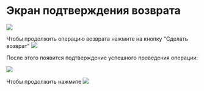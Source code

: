 # Экран подтверждения возврата
![](https://github.com/smpb05/DSS-Retail/blob/project-screenshots/%D1%8D%D0%BA%D1%80%D0%B0%D0%BD%20%D0%BF%D0%BE%D0%B4%D1%82%D0%B2%D0%B5%D1%80%D0%B6%D0%B4%D0%B5%D0%BD%D0%B8%D1%8F%20%D0%B2%D0%BE%D0%B7%D0%B2%D1%80%D0%B0%D1%82%D0%B0.png)

Чтобы продолжить операцию возврата нажмите на кнопку "Сделать возврат" ![](https://github.com/smpb05/DSS-Retail/blob/project-screenshots/%D0%BA%D0%BD%D0%BE%D0%BF%D0%BA%D0%B0%20%D0%BF%D0%BE%D0%B4%D1%82%D0%B2%D0%B5%D1%80%D0%B6%D0%B4%D0%B5%D0%BD%D0%B8%D1%8F%20%D0%B2%D0%BE%D0%B7%D0%B2%D1%80%D0%B0%D1%82%D0%B0.png)

После этого появится подтверждение успешного проведения операции: 

![](https://github.com/smpb05/DSS-Retail/blob/project-screenshots/%D0%BF%D0%BE%D0%B4%D1%82%D0%B2%D0%B5%D1%80%D0%B6%D0%B4%D0%B5%D0%BD%D0%B8%D0%B5%20%D0%B2%D0%BE%D0%B7%D0%B2%D1%80%D0%B0%D1%82%D0%B0%20%D0%BF%D0%BE%D1%81%D1%82.png)

Чтобы продолжить нажмите ![](https://github.com/smpb05/DSS-Retail/blob/project-screenshots/%D0%BA%D0%BD%D0%BE%D0%BF%D0%BA%D0%B0%20%D1%81%20%D0%BA%D1%80%D0%B5%D1%81%D1%82%D0%B8%D0%BA%D0%BE%D0%BC.png)